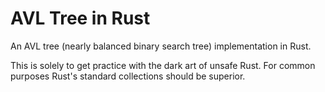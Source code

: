 # AVL Tree in Rust
An AVL tree (nearly balanced binary search tree) implementation in Rust.

This is solely to get practice with the dark art of unsafe Rust. For common purposes Rust's standard collections should be superior.
